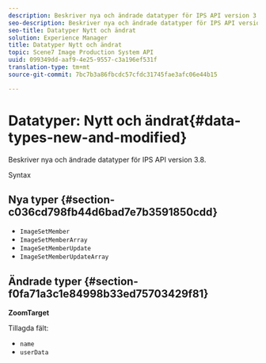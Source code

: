 ```yaml
---
description: Beskriver nya och ändrade datatyper för IPS API version 3.8.
seo-description: Beskriver nya och ändrade datatyper för IPS API version 3.8.
seo-title: Datatyper Nytt och ändrat
solution: Experience Manager
title: Datatyper Nytt och ändrat
topic: Scene7 Image Production System API
uuid: 099349dd-aaf9-4e25-9557-c3a196ef531f
translation-type: tm+mt
source-git-commit: 7bc7b3a86fbcdc57cfdc31745fae3afc06e44b15

---
```



# Datatyper: Nytt och ändrat{#data-types-new-and-modified}

Beskriver nya och ändrade datatyper för IPS API version 3.8.

Syntax

## Nya typer {#section-c036cd798fb44d6bad7e7b3591850cdd}

* `ImageSetMember`
* `ImageSetMemberArray`
* `ImageSetMemberUpdate`
* `ImageSetMemberUpdateArray`

## Ändrade typer {#section-f0fa71a3c1e84998b33ed75703429f81}

**ZoomTarget**

Tillagda fält:

* `name`
* `userData`

